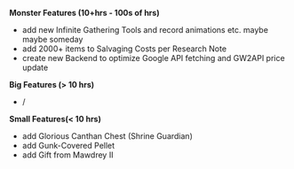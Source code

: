 <p><strong>Monster Features (10+hrs - 100s of hrs)</strong></p>
<ul>
    <li>add new Infinite Gathering Tools and record animations etc. maybe maybe someday</li>
    <li>add 2000+ items to Salvaging Costs per Research Note</li>
    <li>create new Backend to optimize Google API fetching and GW2API price update</li>
</ul>
<p><strong>Big Features (&gt; 10 hrs)</strong></p>
<ul>
    <li>/</li>
</ul>
<p><strong>Small Features(&lt; 10 hrs)</strong></p>
<ul>
    <li>add Glorious Canthan Chest (Shrine Guardian)</li>
    <li>add Gunk-Covered Pellet</li>
    <li>add Gift from Mawdrey II</li>
</ul>
